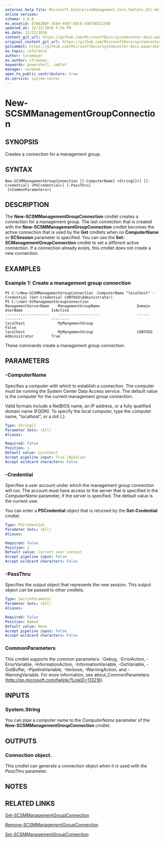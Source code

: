 ```yaml
---
external help file: Microsoft.EnterpriseManagement.Core.Cmdlets.dll-Help.xml
online version: 
schema: 2.0.0
ms.assetid: 878A3BAF-3EA9-4487-85C6-53D7A62CC59D
updated_at: 12/22/2016 5:54 PM
ms.date: 12/22/2016
content_git_url: https://github.com/MicrosoftDocs/systemcenter-docs-powershell/blob/master/systemcenter-cmdlets/SystemCenter2016/ServiceManagerCore/vlatest/New-SCSMManagementGroupConnection.md
original_content_git_url: https://github.com/MicrosoftDocs/systemcenter-docs-powershell/blob/master/systemcenter-cmdlets/SystemCenter2016/ServiceManagerCore/vlatest/New-SCSMManagementGroupConnection.md
gitcommit: https://github.com/MicrosoftDocs/systemcenter-docs-powershell/blob/17c3a51bd892aad46c731d9f381f0704b4815004/systemcenter-cmdlets/SystemCenter2016/ServiceManagerCore/vlatest/New-SCSMManagementGroupConnection.md
ms.topic: reference
author: tarameyer
ms.author: cfreeman
keywords: powershell, cmdlet
manager: carmonm
open_to_public_contributors: true
ms.service: system-center
---
```


# New-SCSMManagementGroupConnection

## SYNOPSIS
Creates a connection for a management group.

## SYNTAX

```
New-SCSMManagementGroupConnection [[-ComputerName] <String[]>] [[-Credential] <PSCredential>] [-PassThru]
 [<CommonParameters>]
```

## DESCRIPTION
The **New-SCSMManagementGroupConnection** cmdlet creates a connection for a management group.
The last connection that is created with the **New-SCSMManagementGroupConnection** cmdlet becomes the active connection that is used by the **Get** cmdlets when no **ComputerName** or **SCSession** parameter is specified.
You can use the **Set-SCManagementGroupConnection** cmdlet to set a different active connection.
If a connection already exists, this cmdlet does not create a new connection.

## EXAMPLES

### Example 1: Create a management group connection
```
PS C:\>New-SCSMManagementGroupConnection -ComputerName "localhost" -Credential (Get-Credential CONTOSO\Administrator)
PS C:\>Get-SCManagementGroupConnection
ManagementServerName    ManagementGroupName                 Domain          UserName             IsActive
--------------------    -------------------                 ------          --------             --------
localhost               MyMangementGroup                                                         False
localhost               MyMangementGroup                    CONTOSO         Administrator        True
```

These commands create a management group connection.

## PARAMETERS

### -ComputerName
Specifies a computer with which to establish a connection.
The computer must be running the System Center Data Access service.
The default value is the computer for the current management group connection.

Valid formats include a NetBIOS name, an IP address, or a fully qualified domain name (FQDN).
To specify the local computer, type the computer name, "localhost", or a dot (.).

```yaml
Type: String[]
Parameter Sets: (All)
Aliases: 

Required: False
Position: 1
Default value: Localhost
Accept pipeline input: True (ByValue)
Accept wildcard characters: False
```

### -Credential
Specifies a user account under which the management group connection will run.
The account must have access to the server that is specified in the *ComputerName* parameter, if the server is specified.
The default value is the current user.

You can enter a **PSCredential** object that is returned by the **Get-Credential** cmdlet.

```yaml
Type: PSCredential
Parameter Sets: (All)
Aliases: 

Required: False
Position: 2
Default value: Current user context
Accept pipeline input: False
Accept wildcard characters: False
```

### -PassThru
Specifies the output object that represents the new session.
This output object can be passed to other cmdlets.

```yaml
Type: SwitchParameter
Parameter Sets: (All)
Aliases: 

Required: False
Position: Named
Default value: None
Accept pipeline input: False
Accept wildcard characters: False
```

### CommonParameters
This cmdlet supports the common parameters: -Debug, -ErrorAction, -ErrorVariable, -InformationAction, -InformationVariable, -OutVariable, -OutBuffer, -PipelineVariable, -Verbose, -WarningAction, and -WarningVariable. For more information, see about_CommonParameters (http://go.microsoft.com/fwlink/?LinkID=113216).

## INPUTS

### System.String
You can pipe a computer name to the *ComputerName* parameter of the **New-SCSMManagementGroupConnection** cmdlet.

## OUTPUTS

### Connection object.
This cmdlet can generate a connection object when it is used with the *PassThru* parameter.

## NOTES

## RELATED LINKS

[Get-SCSMManagementGroupConnection](xref:SystemCenter2016/ServiceManagerCore/vlatest/Get-SCSMManagementGroupConnection.md)

[Remove-SCSMManagementGroupConnection](xref:SystemCenter2016/ServiceManagerCore/vlatest/Remove-SCSMManagementGroupConnection.md)

[Set-SCSMManagementGroupConnection](xref:SystemCenter2016/ServiceManagerCore/vlatest/Set-SCSMManagementGroupConnection.md)

